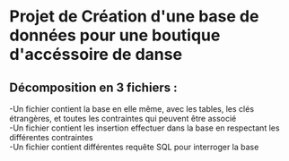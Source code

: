 # Projet de Création d'une base de données pour une boutique d'accéssoire de danse 

## Décomposition en 3 fichiers : 
-Un fichier contient la base en elle même, avec les tables, les clés étrangères, et toutes les contraintes qui peuvent être associé  
-Un fichier contient les insertion effectuer dans la base en respectant les différentes contraintes  
-Un fichier contient différentes requête SQL pour interroger la base
